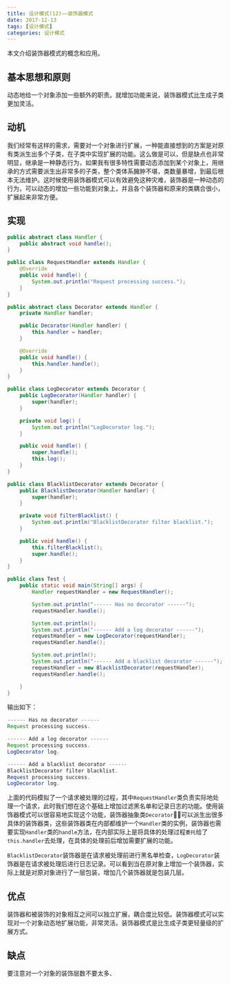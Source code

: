 ```yaml
---
title: 设计模式(12)——装饰器模式
date: 2017-12-13
tags: [设计模式]
categories: 设计模式
---
```


本文介绍装饰器模式的概念和应用。

<!--more-->

## 基本思想和原则

动态地给一个对象添加一些额外的职责。就增加功能来说，装饰器模式比生成子类更加灵活。

## 动机

我们经常有这样的需求，需要对一个对象进行扩展，一种能直接想到的方案是对原有类派生出多个子类，在子类中实现扩展的功能。这么做是可以，但是缺点也非常明显，继承是一种静态行为，如果我有很多特性需要动态添加到某个对象上，用继承的方式需要派生出非常多的子类，整个类体系臃肿不堪，类数量暴增，到最后根本无法维护。这时候使用装饰器模式可以有效避免这种灾难，装饰器是一种动态的行为，可以动态的增加一些功能到对象上，并且各个装饰器和原来的类耦合很小，扩展起来非常方便。

## 实现

```Java
public abstract class Handler {
    public abstract void handle();
}

public class RequestHandler extends Handler {
    @Override
    public void handle() {
        System.out.println("Request processing success.");
    }
}

public abstract class Decorator extends Handler {
    private Handler handler;

    public Decorator(Handler handler) {
        this.handler = handler;
    }

    @Override
    public void handle() {
        this.handler.handle();
    }
}

public class LogDecorator extends Decorator {
    public LogDecorator(Handler handler) {
        super(handler);
    }

    private void log() {
        System.out.println("LogDecorator log.");
    }

    public void handle() {
        super.handle();
        this.log();
    }
}

public class BlacklistDecorator extends Decorator {
    public BlacklistDecorator(Handler handler) {
        super(handler);
    }

    private void filterBlacklist() {
        System.out.println("BlacklistDecorator filter blacklist.");
    }

    public void handle() {
        this.filterBlacklist();
        super.handle();
    }
}

public class Test {
    public static void main(String[] args) {
        Handler requestHandler = new RequestHandler();

        System.out.println("------ Has no decorator ------");
        requestHandler.handle();

        System.out.println();
        System.out.println("------ Add a log decorator ------");
        requestHandler = new LogDecorator(requestHandler);
        requestHandler.handle();

        System.out.println();
        System.out.println("------ Add a blacklist decorator ------");
        requestHandler = new BlacklistDecorator(requestHandler);
        requestHandler.handle();

    }
}
```

输出如下：

```Java
------ Has no decorator ------
Request processing success.

------ Add a log decorator ------
Request processing success.
LogDecorator log.

------ Add a blacklist decorator ------
BlacklistDecorator filter blacklist.
Request processing success.
LogDecorator log.
```

上面的代码模拟了一个请求被处理的过程，其中`RequestHandler`类负责实际地处理一个请求，此时我们想在这个基础上增加过滤黑名单和记录日志的功能。使用装饰器模式可以很容易地实现这个功能，装饰器抽象类`Decorator`可以派生出很多具体的装饰器类，这些装饰器类在内部都维护一个`Handler`类的实例，装饰器也需要实现`Handler`类的`handle`方法，在内部实际上是将具体的处理过程`委托`给了`this.handler`去处理，在具体的处理前后增加需要扩展的功能。

`BlacklistDecorator`装饰器是在请求被处理前进行黑名单检查，`LogDecorator`装饰器是在请求被处理后进行日志记录。可以看到当在原对象上增加一个装饰器，实际上就是对原对象进行了一层包装，增加几个装饰器就是包装几层。

## 优点

装饰器和被装饰的对象相互之间可以独立扩展，耦合度比较低。装饰器模式可以实现对一个对象动态地扩展功能，非常灵活。装饰器模式是比生成子类更轻量级的扩展方式。

## 缺点

要注意对一个对象的装饰层数不要太多、
